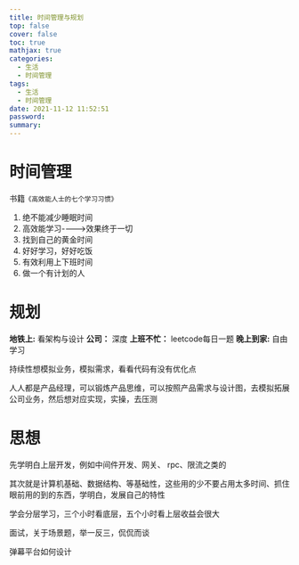 ```yaml
---
title: 时间管理与规划
top: false
cover: false
toc: true
mathjax: true
categories:
  - 生活
  - 时间管理
tags:
  - 生活
  - 时间管理
date: 2021-11-12 11:52:51
password:
summary:
---
```


# 时间管理

书籍`《高效能人士的七个学习习惯》`

1. 绝不能减少睡眠时间
2. 高效能学习---->效果终于一切
3. 找到自己的黄金时间
4. 好好学习，好好吃饭
5. 有效利用上下班时间
6. 做一个有计划的人

# 规划

**地铁上:** 看架构与设计
**公司：**  深度
**上班不忙：** leetcode每日一题
**晚上到家:**  自由学习

持续性想模拟业务，模拟需求，看看代码有没有优化点

人人都是产品经理，可以锻炼产品思维，可以按照产品需求与设计图，去模拟拓展公司业务，然后想对应实现，实操，去压测

# 思想

先学明白上层开发，例如中间件开发、网关、 rpc、限流之类的

其次就是计算机基础、数据结构、等基础性，这些用的少不要占用太多时间、抓住眼前用的到的东西，学明白，发展自己的特性

学会分层学习，三个小时看底层，五个小时看上层收益会很大

面试，关于场景题，举一反三，侃侃而谈

弹幕平台如何设计

